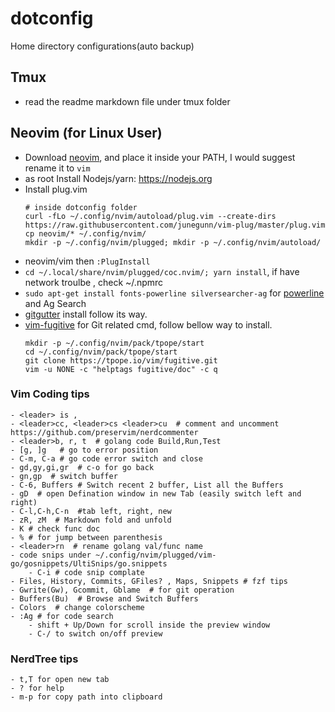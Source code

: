 # dotconfig

Home directory configurations(auto backup)

## Tmux

- read the readme markdown file under tmux folder

## Neovim (for Linux User)

- Download [neovim](https://github.com/neovim/neovim/wiki/Installing-Neovim), and place it inside your PATH, I would suggest rename it to `vim`
- as root Install Nodejs/yarn: https://nodejs.org
- Install plug.vim
	```
	# inside dotconfig folder
	curl -fLo ~/.config/nvim/autoload/plug.vim --create-dirs  https://raw.githubusercontent.com/junegunn/vim-plug/master/plug.vim
	cp neovim/* ~/.config/nvim/
	mkdir -p ~/.config/nvim/plugged; mkdir -p ~/.config/nvim/autoload/
	```
- neovim/vim then `:PlugInstall`
- `cd ~/.local/share/nvim/plugged/coc.nvim/; yarn install`, if have network troulbe , check ~/.npmrc
- `sudo apt-get install fonts-powerline silversearcher-ag` for [powerline](https://github.com/powerline/fonts) and Ag Search
- [gitgutter](https://github.com/airblade/vim-gitgutter) install follow its way.
- [vim-fugitive](https://github.com/tpope/vim-fugitive) for Git related cmd, follow bellow way to install.
	```
	mkdir -p ~/.config/nvim/pack/tpope/start
	cd ~/.config/nvim/pack/tpope/start
	git clone https://tpope.io/vim/fugitive.git
	vim -u NONE -c "helptags fugitive/doc" -c q
	```

### Vim Coding tips

```
- <leader> is ,
- <leader>cc, <leader>cs <leader>cu  # comment and uncomment https://github.com/preservim/nerdcommenter
- <leader>b, r, t  # golang code Build,Run,Test
- [g, ]g   # go to error position
- C-m, C-a # go code error switch and close
- gd,gy,gi,gr  # c-o for go back
- gn,gp  # switch buffer
- C-6, Buffers # Switch recent 2 buffer, List all the Buffers
- gD  # open Defination window in new Tab (easily switch left and right)
- C-l,C-h,C-n  #tab left, right, new
- zR, zM  # Markdown fold and unfold
- K # check func doc
- % # for jump between parenthesis
- <leader>rn  # rename golang val/func name
- code snips under ~/.config/nvim/plugged/vim-go/gosnippets/UltiSnips/go.snippets
	- C-i # code snip complate
- Files, History, Commits, GFiles? , Maps, Snippets # fzf tips
- Gwrite(Gw), Gcommit, Gblame  # for git operation
- Buffers(Bu)  # Browse and Switch Buffers
- Colors  # change colorscheme
- :Ag # for code search
	- shift + Up/Down for scroll inside the preview window
	- C-/ to switch on/off preview
```

### NerdTree tips

```
- t,T for open new tab
- ? for help
- m-p for copy path into clipboard
```
